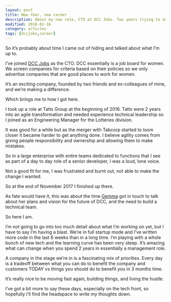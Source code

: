 ```yaml
---
layout: post
title: New Year, new career
description: About my new role, CTO at DCC Jobs. Two years trying to drive change in a large enterprise was more than enough!
modified: 2018-02-16
category: articles
tags: [dccjobs,career]
---
```



So it’s probably about time I came out of hiding and talked about what I’m up to.

I’ve joined [DCC Jobs](https://www.dccjobs.com/) as the CTO. DCC  essentially is a job board for women. We screen companies for criteria based on their policies so we only advertise companies that are good places to work for women.

It’s an exciting company, founded by two friends and ex-colleagues of mine, and we’re making a difference.

Which brings me to how I got here.

I took up a role at Tatts Group at the beginning of 2016. Tatts were 2 years into an agile transformation and needed experience technical leadership so I joined as an Engineering Manager for the Lotteries division.

It was good for a while but as the merger with Tabcorp started to loom closer it became harder to get anything done. I believe agility comes from giving people responsibility and ownership and allowing them to make mistakes. 

So in a large enterprise with entire teams dedicated to functions that I see as part of a day to day role of a senior developer, I was a loud, lone voice.

Not a good fit for me, I was frustrated and burnt out, not able to make the change I wanted.

So at the end of November 2017 I finished up there.

As fate would have it, this was about the time [Gemma](https://twitter.com/gemllo) got in touch to talk about her plans and vision for the future of DCC, and the need to build a technical team.

So here I am.

I’m not going to go into too much detail about what I’m working on yet, but I have to say I’m having a blast. We’re in full startup mode and I’ve written more code in the last 6 weeks than in a long time. I’m playing with a whole bunch of new tech and the learning curve has been very steep. It’s amazing what can change when you spend 2 years in essentially a management role.

A company in the stage we’re in is a fascinating mix of priorities. Every day is a tradeoff between what you can do to benefit the company and customers TODAY vs things you should do to benefit you in 3 months time. 

It’s really nice to be moving fast again, building things, and living the hustle.

I’ve got a bit more to say these days, especially on the tech front, so hopefully I’ll find the headspace to write my thoughts down. 

